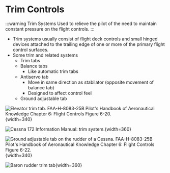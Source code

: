 # Trim Controls

:::warning Trim Systems
Used to relieve the pilot of the need to maintain constant pressure on the flight controls.
:::

* Trim systems usually consist of flight deck controls and small hinged devices attached to the trailing edge of one or more of the primary flight control surfaces.
* Some trim and related systems
  * Trim tabs
  * Balance tabs
    * Like automatic trim tabs
  * Antiservo tab
    * Move in same direction as stabilator (opposite movement of balance tab)
    * Designed to affect control feel
  * Ground adjustable tab

![Elevator trim tab. [FAA-H-8083-25B Pilot's Handbook of Aeronautical Knowledge](https://www.faa.gov/regulations_policies/handbooks_manuals/aviation/phak) [Chapter 6: Flight Controls](https://www.faa.gov/sites/faa.gov/files/regulations_policies/handbooks_manuals/aviation/phak/08_phak_ch6.pdf) Figure 6-20.](/img/phak/phak-figure-6-20-trim.jpg){width=340}

![Cessna 172 Information Manual: trim system.](/img/c172-poh-fig-7-1-trim.png){width=360}

![Ground adjustable tab on the rudder of a Cessna. [FAA-H-8083-25B Pilot's Handbook of Aeronautical Knowledge](https://www.faa.gov/regulations_policies/handbooks_manuals/aviation/phak) [Chapter 6: Flight Controls](https://www.faa.gov/sites/faa.gov/files/regulations_policies/handbooks_manuals/aviation/phak/08_phak_ch6.pdf) Figure 6-22.](/img/phak/phak-figure-6-22-ground-adjustable-tab.jpg){width=340}

![Baron rudder trim tab](/img/b55-baron/b55-baron-rudder.jpeg){width=360}
